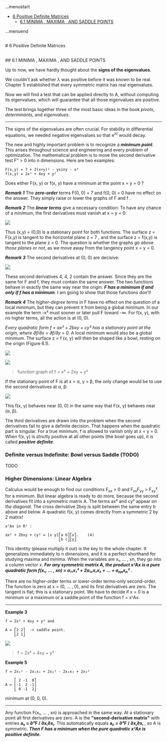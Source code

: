 ...menustart

 - [6 Positive Definite Matrices](#c4ac5577c068be490d5dc0e124314e32)
	 - [6.1 MINIMA , MAXIMA , AND SADDLE POINTS](#b7b91c67e89390f8298af104c60585f7)

...menuend




<h2 id="c4ac5577c068be490d5dc0e124314e32"></h2>
# 6 Positive Definite Matrices

<h2 id="b7b91c67e89390f8298af104c60585f7"></h2>
## 6.1 MINIMA , MAXIMA , AND SADDLE POINTS

Up to now, we have hardly thought about the **signs of the eigenvalues**. 

We couldn't ask whether λ was positive before it was known to be real. Chapter 5 established that every symmetric matrix has real eigenvalues. 

Now we will find a test that can be applied directly to A, without computing its eigenvalues, which will guarantee that all those eigenvalues are positive. 

The test brings together three of the most basic ideas in the book *pivots*, *determinants*, and *eigenvalues*.

---

The signs of the eigenvalues are often crucial. For stability in differential equations, we needed negative eigenvalues so that e<sup>λt</sup> would decay. 

The new and highly important problem is to recognize a ***minimum point***. This arises throughout science and engineering and every problem of optimization. The mathematical problem is to move the second derivative test F" > 0 into n dimensions. Here are two examples:

```
F(x,y) = 7 + 2(x+y)² - ysiny - x³
f(x,y) = 2x² + 4xy + y²
```

Does either F(x, y) or f(x, y) have a minimum at the point x = y = 0 ?

***Remark 1*** The ***zero-order*** terms F(0, 0) = 7 and f(0, 0) = 0 have no effect on the answer. They simply raise or lower the graphs of F and f .

***Remark 2*** The ***linear terms*** give a necessary condition: To have any chance of a minimum, the first derivatives must vanish at x = y = 0:


![](https://raw.githubusercontent.com/mebusy/notes/master/imgs/LA_minima_example.png)

Thus (x,y) = (0,0) is a stationary point for both functions.  The surface z = F(x,y) is tangent to the horizontal plane z = 7 , and the surface z = f(x,y) is tangent to the plane z = 0.  The question is whether the graphs *go above those planes or not*, as we move away from the tangency point x = y = 0.

***Remark 3*** The second derivatives at (0, 0) are decisive:

![](https://raw.githubusercontent.com/mebusy/notes/master/imgs/LA_minima_remark3.png)

These second derivatives 4, 4, 2 contain the answer. Since they are the same for F and f, they must contain the same answer. The two functions behave in exactly the same way near the origin. ***F has a minimum if and only if f has a minimum***. I am going to show that those functions don't!

***Remark 4*** The *higher-degree terms* in F have no effect on the question of a local minimum, but they can prevent it from being a global minimum. In our example the term -x³ must sooner or later pull F toward -∞. For f(x, y), with no higher terms, all the action is at (0, 0).

*Every quadratic form f = ax² + 2bxy + cy² has a stationary point at the origin, where ∂f/∂x = ∂f/∂y = 0.*  A local minimum would also be a global minimum. The surface z = f (x, y) will then be shaped like a bowl, resting on the origin (Figure 6.1).

![](https://raw.githubusercontent.com/mebusy/notes/master/imgs/LA_F6.1.png)

![](https://raw.githubusercontent.com/mebusy/notes/master/imgs/LA_graph_x2_2xy_y2.png)

> function graph of f = x² + 2xy + y²

If the stationary point of F is at x = α, y = β, the only change would be to use the second derivatives at α, β:  

![](https://raw.githubusercontent.com/mebusy/notes/master/imgs/LA_minima_quad_part_of_F.png)

This f(x, y) behaves near (0, 0) in the same way that F(x, y) behaves near (α, β).


The third derivatives are drawn into the problem when the second derivatives fail to give a definite decision. That happens when the quadratic part is singular. For a true minimum, f is allowed to vanish only at x = y = 0. When f(x, y) is strictly positive at all other points (the bowl goes up), it is called ***positive definite***.

### Definite versus Indefinite: Bowl versus Saddle  (TODO)

TODO

### Higher Dimensions: Linear Algebra

Calculus would be enough to find our conditions F<sub>xx</sub> > 0 and F<sub>xx</sub>F<sub>yy</sub> > F<sub>xy</sub>² for a minimum. But linear algebra is ready to do more, because the second derivatives fit into a symmetric matrix A. The terms ax² and cy² appear *on the diagonal*. The cross derivative 2bxy is split between the same entry b above and below.  A quadratic f(x, y) comes directly from a symmetric 2 by 2 matrix! 

```
xᵀAx in R² :  

ax² + 2bxy + cy² = [x y]⎡a b⎤⎡x⎤.    (4)
                        ⎣b c⎦⎣y⎦
```

This identity (please multiply it out) is the key to the whole chapter.  It generalizes immediately to n dimensions, and it is a perfect shorthand for studying maxima and minima. When the variables are x₁, ... , xn, they go into a column vector x. ***For any symmetric matrix A, the product xᵀAx is a pure quadratic form f(x₁, ... , xn) = a₁₁x₁² + 2a₁₂x₁x₂ + ... + a<sub>nn</sub>x<sub>n</sub>²*** . 


There are no higher-order terms or lower-order terms-only second-order. The function is zero at x = (0, ... , 0), and its first derivatives are zero. The tangent is flat; this is a stationary point. We have to decide if x = 0 is a minimum or a maximum or a saddle point of the function f = xᵀAx.

---

**Example 3** 

```
f = 2x² + 4xy + y² and 

A = ⎡2 2⎤  -> saddle point.
    ⎣2 1⎦
```

![](https://raw.githubusercontent.com/mebusy/notes/master/imgs/LA_2x2_4xy_y2.png)

> f = 2x² + 4xy + y²

**Example 5**

```
f = 2x₁² - 2x₁x₂ + 2x₂² - 2x₂x₃ + 2x₃² 

    ⎡ 2 -1  0⎤
A = ⎢-1  2 -1⎥
    ⎣ 0 -1  2⎦
```

minimum at (0, 0, 0).

---

Any function F(x₁, ... , xn) is approached in the same way. At a stationary point all first derivatives are zero.  A is the **"second-derivative matrix"** with entries **aᵢⱼ = ∂²F / ∂xᵢ∂xⱼ**. This automatically equals **aⱼᵢ = ∂²F / ∂xⱼ∂xᵢ** , so A is symmetric.  ***Then F has a minimum when the pure quadratic xᵀAx is positive definite.***











